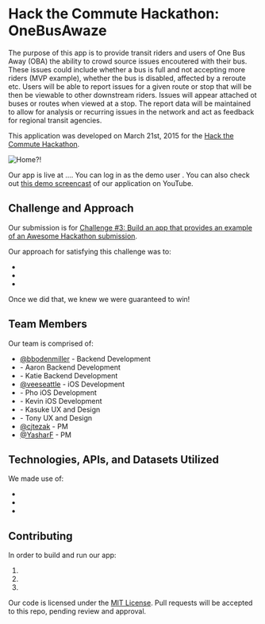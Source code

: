 # Hack the Commute Hackathon: OneBusAwaze

The purpose of this app is to provide transit riders and users of One Bus Away (OBA) the ability to crowd source issues encoutered with their bus. These issues could include whether a bus is full and not accepting more riders (MVP example), whether the bus is disabled, affected by a reroute etc. Users will be able to report issues for a given route or stop that will be then be viewable to other downstream riders. Issues will appear attached ot buses or routes when viewed at a stop. The report data will be maintained to allow for analysis or recurring issues in the network and act as feedback for regional transit agencies.  

This application was developed on March 21st, 2015 for the [Hack the Commute Hackathon](https://codeforseattle.hackpad.com/Hack-the-Commute-2h8AsgMYcB8).

![Home?!](screenshot.jpg)

Our app is live at .... You can log in as the demo user . You can also check out [this demo screencast](https://none.com) of our application on YouTube.

## Challenge and Approach

Our submission is for [Challenge #3: Build an app that provides an example of an Awesome Hackathon submission](http://example.com/this-also-goes-nowhere).

Our approach for satisfying this challenge was to:

- 
- 
- 

Once we did that, we knew we were guaranteed to win!

## Team Members

Our team is comprised of:

- [@bbodenmiller](https://github.com/bbodenmiller) - Backend Development
- []() - Aaron Backend Development
- []() - Katie Backend Development
- [@veeseattle](https://github.com/veeseattle) - iOS Development
- []() - Pho iOS Development
- []() - Kevin iOS Development
- []() - Kasuke UX and Design
- []() - Tony UX and Design
- [@cjtezak](https://github.com/cjtezak) - PM
- [@YasharF](http://github.com/YasharF) - PM

## Technologies, APIs, and Datasets Utilized

We made use of:

- 
- 
-

## Contributing

In order to build and run our app:

1. 
2. 
3.

Our code is licensed under the [MIT License](LICENSE.md). Pull requests will be accepted to this repo, pending review and approval.
